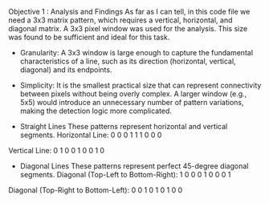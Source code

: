 Objective 1 : Analysis and Findings
As far as I can tell, in this code file we need a 3x3 matrix pattern, which requires a vertical, horizontal, and diagonal matrix.
A 3x3 pixel window was used for the analysis. This size was found to be sufficient and ideal for this task.

- Granularity: A 3x3 window is large enough to capture the fundamental characteristics of a line, such as its direction (horizontal, vertical, diagonal) and its endpoints.
- Simplicity: It is the smallest practical size that can represent connectivity between pixels without being overly complex. A larger window (e.g., 5x5) would introduce an unnecessary number of pattern variations, making the detection logic more complicated.

- Straight Lines
These patterns represent horizontal and vertical segments.
Horizontal Line:
    0 0 0
    1 1 1
    0 0 0

Vertical Line:
    0 1 0
    0 1 0
    0 1 0
    
- Diagonal Lines
These patterns represent perfect 45-degree diagonal segments.
Diagonal (Top-Left to Bottom-Right):
    1 0 0
    0 1 0
    0 0 1

Diagonal (Top-Right to Bottom-Left):
    0 0 1
    0 1 0
    1 0 0

